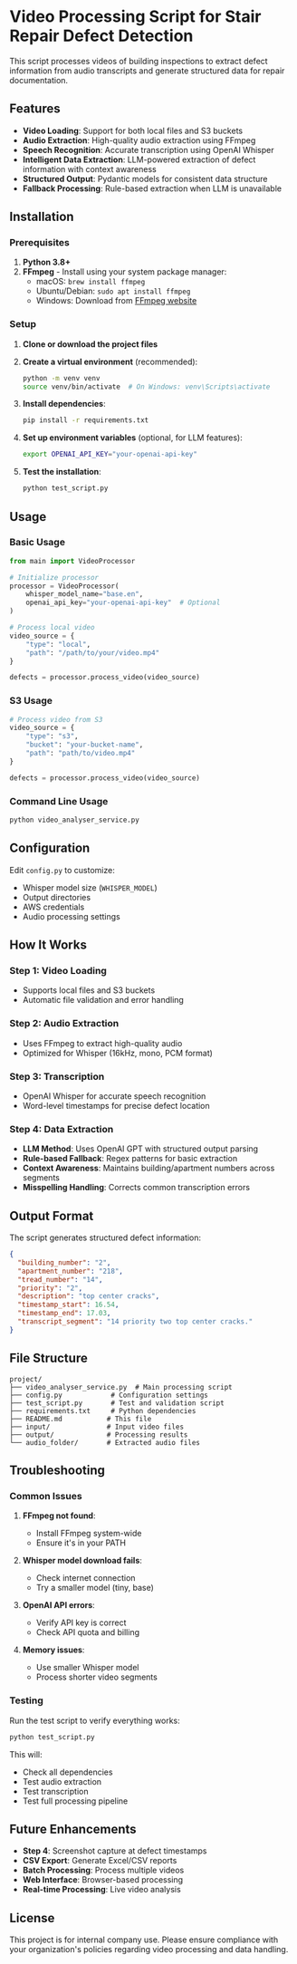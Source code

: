 # Video Processing Script for Stair Repair Defect Detection

This script processes videos of building inspections to extract defect information from audio transcripts and generate structured data for repair documentation.

## Features

- **Video Loading**: Support for both local files and S3 buckets
- **Audio Extraction**: High-quality audio extraction using FFmpeg
- **Speech Recognition**: Accurate transcription using OpenAI Whisper
- **Intelligent Data Extraction**: LLM-powered extraction of defect information with context awareness
- **Structured Output**: Pydantic models for consistent data structure
- **Fallback Processing**: Rule-based extraction when LLM is unavailable

## Installation

### Prerequisites

1. **Python 3.8+**
2. **FFmpeg** - Install using your system package manager:
   - macOS: `brew install ffmpeg`
   - Ubuntu/Debian: `sudo apt install ffmpeg`
   - Windows: Download from [FFmpeg website](https://ffmpeg.org/download.html)

### Setup

1. **Clone or download the project files**

2. **Create a virtual environment** (recommended):
   ```bash
   python -m venv venv
   source venv/bin/activate  # On Windows: venv\Scripts\activate
   ```

3. **Install dependencies**:
   ```bash
   pip install -r requirements.txt
   ```

4. **Set up environment variables** (optional, for LLM features):
   ```bash
   export OPENAI_API_KEY="your-openai-api-key"
   ```

5. **Test the installation**:
   ```bash
   python test_script.py
   ```

## Usage

### Basic Usage

```python
from main import VideoProcessor

# Initialize processor
processor = VideoProcessor(
    whisper_model_name="base.en",
    openai_api_key="your-openai-api-key"  # Optional
)

# Process local video
video_source = {
    "type": "local",
    "path": "/path/to/your/video.mp4"
}

defects = processor.process_video(video_source)
```

### S3 Usage

```python
# Process video from S3
video_source = {
    "type": "s3",
    "bucket": "your-bucket-name",
    "path": "path/to/video.mp4"
}

defects = processor.process_video(video_source)
```

### Command Line Usage

```bash
python video_analyser_service.py
```

## Configuration

Edit `config.py` to customize:

- Whisper model size (`WHISPER_MODEL`)
- Output directories
- AWS credentials
- Audio processing settings

## How It Works

### Step 1: Video Loading
- Supports local files and S3 buckets
- Automatic file validation and error handling

### Step 2: Audio Extraction
- Uses FFmpeg to extract high-quality audio
- Optimized for Whisper (16kHz, mono, PCM format)

### Step 3: Transcription
- OpenAI Whisper for accurate speech recognition
- Word-level timestamps for precise defect location

### Step 4: Data Extraction
- **LLM Method**: Uses OpenAI GPT with structured output parsing
- **Rule-based Fallback**: Regex patterns for basic extraction
- **Context Awareness**: Maintains building/apartment numbers across segments
- **Misspelling Handling**: Corrects common transcription errors

## Output Format

The script generates structured defect information:

```json
{
  "building_number": "2",
  "apartment_number": "218",
  "tread_number": "14",
  "priority": "2",
  "description": "top center cracks",
  "timestamp_start": 16.54,
  "timestamp_end": 17.03,
  "transcript_segment": "14 priority two top center cracks."
}
```

## File Structure

```
project/
├── video_analyser_service.py  # Main processing script
├── config.py            # Configuration settings
├── test_script.py       # Test and validation script
├── requirements.txt     # Python dependencies
├── README.md           # This file
├── input/              # Input video files
├── output/             # Processing results
└── audio_folder/       # Extracted audio files
```

## Troubleshooting

### Common Issues

1. **FFmpeg not found**:
   - Install FFmpeg system-wide
   - Ensure it's in your PATH

2. **Whisper model download fails**:
   - Check internet connection
   - Try a smaller model (tiny, base)

3. **OpenAI API errors**:
   - Verify API key is correct
   - Check API quota and billing

4. **Memory issues**:
   - Use smaller Whisper model
   - Process shorter video segments

### Testing

Run the test script to verify everything works:

```bash
python test_script.py
```

This will:
- Check all dependencies
- Test audio extraction
- Test transcription
- Test full processing pipeline

## Future Enhancements

- **Step 4**: Screenshot capture at defect timestamps
- **CSV Export**: Generate Excel/CSV reports
- **Batch Processing**: Process multiple videos
- **Web Interface**: Browser-based processing
- **Real-time Processing**: Live video analysis

## License

This project is for internal company use. Please ensure compliance with your organization's policies regarding video processing and data handling.
